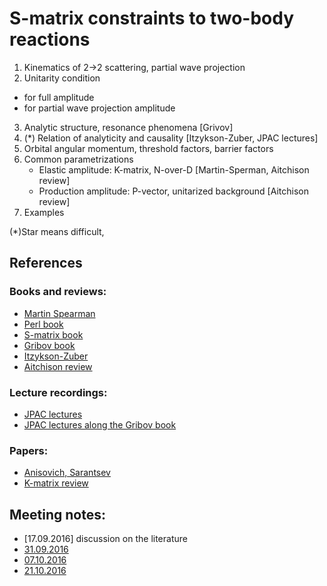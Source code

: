 # S-matrix constraints to two-body reactions

1. Kinematics of 2->2 scattering, partial wave projection
2. Unitarity condition
  * for full amplitude
  * for partial wave projection amplitude
3. Analytic structure, resonance phenomena [Grivov]
4. (*) Relation of analyticity and causality [Itzykson-Zuber, JPAC lectures]
5. Orbital angular momentum, threshold factors, barrier factors
6. Common parametrizations
   * Elastic amplitude: K-matrix, N-over-D [Martin-Sperman, Aitchison review]
   * Production amplitude: P-vector, unitarized background [Aitchison review]
7. Examples

(*)Star means difficult,

## References
### Books and reviews:
 * [Martin Spearman](https://books.google.de/books/about/Elementary_particle_theory.html?id=sxAzAAAAMAAJ&redir_esc=y)
 * [Perl book](https://books.google.de/books/about/High_energy_hadron_physics.html?id=gtDvAAAAMAAJ&redir_esc=y)
 * [S-matrix book](http://inspirehep.net/record/1517084)
 * [Gribov book](http://inspirehep.net/record/833953)
 * [Itzykson-Zuber](https://books.google.de/books/about/Quantum_Field_Theory.html?id=46m8QgAACAAJ&redir_esc=y)
 * [Aitchison review](http://inspirehep.net/record/1382351)

### Lecture recordings:
 * [JPAC lectures](http://www.indiana.edu/~jpac/school.html#2017)
 * [JPAC lectures along the Gribov book](http://www.indiana.edu/~jpac/Gribov.html)

### Papers:
 * [Anisovich, Sarantsev](http://inspirehep.net/record/586064)
 * [K-matrix review](http://inspirehep.net/record/407128)

## Meeting notes:
* [17.09.2016] discussion on the literature
* [31.09.2016](meeting1.md)
* [07.10.2016](meeting2.md)
* [21.10.2016](meeting3.md)
